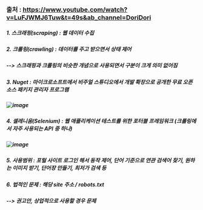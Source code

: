 ### 출처 : https://www.youtube.com/watch?v=LuFJWMJ6Tuw&t=49s&ab_channel=DoriDori
##### 1. 스크래핑(scraping) : 웹 데이터 수집
##### 2. 크롤링(crawling) : 데이터를 주고 받으면서 상태 제어
##### --> 스크래핑과 크롤링의 비슷한 개념으로 사용되면서 구분이 크게 의미 없어짐
##### 3. Nuget : 마이크로소프트에서 비주얼 스튜디오에서 개발 확장으로 공개한 무료 오픈 소스 패키지 관리자 프로그램
##### ![image](https://user-images.githubusercontent.com/74608323/112795075-f4bc1280-90a2-11eb-8578-4018c9ce98b9.png)

##### 4. 셀레니움(Selenium) : 웹 애플리케이션 테스트를 위한 포터블 프레임워크 (크롤링에서 자주 사용되는 API 중 하나)
##### ![image](https://user-images.githubusercontent.com/74608323/112795376-6005e480-90a3-11eb-8bb2-d47fc8ee7215.png)

##### 5. 사용범위 : 포털 사이트 로그인 해서 동작 제어, 단어 기준으로 연관 검색어 찾기, 원하는 이미지 받기, 단어장 만들기, 최저가 검색 등 
##### 6. 법적인 문제 : 해당 site 주소 / robots.txt
##### --> 권고안, 상업적으로 사용할 경우 문제
